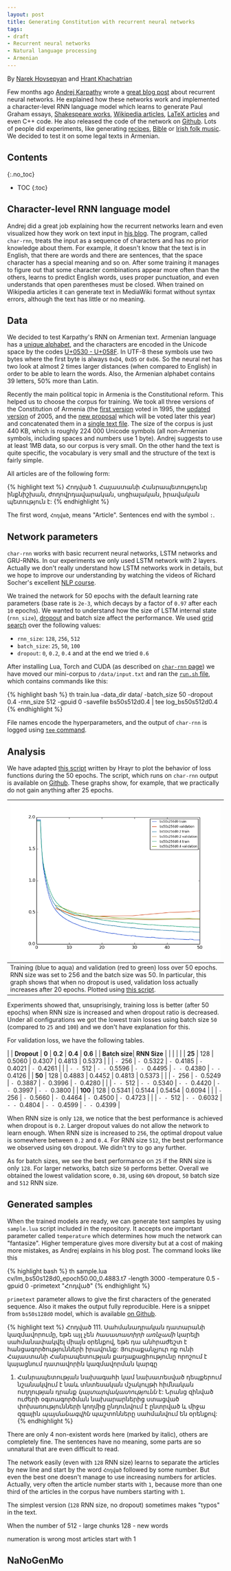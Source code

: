 ```yaml
---
layout: post
title: Generating Constitution with recurrent neural networks
tags:
- draft
- Recurrent neural networks
- Natural language processing
- Armenian
---
```


By [Narek Hovsepyan](https://github.com/hnhnarek) and [Hrant Khachatrian](https://github.com/Hrant-Khachatrian)

Few months ago [Andrej Karpathy](http://cs.stanford.edu/people/karpathy/) wrote a [great blog post](http://karpathy.github.io/2015/05/21/rnn-effectiveness/) about recurrent neural networks. He explained how these networks work and implemented a character-level RNN language model which learns to generate Paul Graham essays, [Shakespeare works](http://cs.stanford.edu/people/karpathy/char-rnn/shakespear.txt), [Wikipedia articles](http://cs.stanford.edu/people/karpathy/char-rnn/wiki.txt), [LaTeX articles](http://cs.stanford.edu/people/jcjohns/fake-math/4.pdf) and even C++ code. He also released the code of the network on [Github](https://github.com/karpathy/char-rnn). Lots of people did experiments, like generating [recipes](https://gist.github.com/nylki/1efbaa36635956d35bcc), [Bible](http://cpury.github.io/learning-holiness/) or [Irish folk music](https://soundcloud.com/seaandsailor/sets/char-rnn-composes-irish-folk-music). We decided to test it on some legal texts in Armenian.
  
<!--more-->

## Contents
{:.no_toc}
* TOC
{:toc}

## Character-level RNN language model

Andrej did a great job explaining how the recurrent networks learn and even visualized how they work on text input in [his blog](http://karpathy.github.io/2015/05/21/rnn-effectiveness/). The program, called `char-rnn`, treats the input as a sequence of characters and has no prior knowledge about them. For example, it doesn't know that the text is in English, that there are words and there are sentences, that the space character has a special meaning and so on. After some training it manages to figure out that some character combinations appear more often than the others, learns to predict English words, uses proper punctuation, and even understands that open parentheses must be closed. When trained on Wikipedia articles it can generate text in MediaWiki format without syntax errors, although the text has little or no meaning. 

## Data

We decided to test Karpathy's RNN on Armenian text. Armenian language has a [unique alphabet](https://en.wikipedia.org/wiki/Armenian_alphabet), and the characters are encoded in the Unicode space by the codes [U+0530 - U+058F](http://www.unicode.org/charts/PDF/U0530.pdf). In UTF-8 these symbols use two bytes where the first byte is always `0xD4`, `0xD5` or `0xD6`. So the neural net has two look at almost 2 times larger distances (when compared to English) in order to be able to learn the words. Also, the Armenian alphabet contains 39 letters, 50% more than Latin.

Recently the main political topic in Armenia is the Constitutional reform. This helped us to choose the corpus for training. We took all three versions of the Constitution of Armenia (the [first version](http://www.arlis.am/documentview.aspx?docID=1) voted in 1995, the [updated version](http://www.arlis.am/documentview.aspx?docID=75780) of 2005, and the [new proposal](http://moj.am/storage/uploads/Sahmanadrakan_1-15.docx) which will be voted later this year) and concatenated them in a [single text file](https://github.com/YerevaNN/char-rnn-constitution/blob/master/data/input.txt). The size of the corpus is just 440 KB, which is roughly 224 000 Unicode symbols (all non-Armenian symbols, including spaces and numbers use 1 byte). Andrej suggests to use at least 1MB data, so our corpus is very small. On the other hand the text is quite specific, the vocabulary is very small and the structure of the text is fairly simple.

All articles are of the following form:

{% highlight text %}
Հոդված 1. Հայաստանի Հանրապետությունը ինքնիշխան, ժողովրդավարական, սոցիալական, իրավական պետություն է:
{% endhighlight %}

The first word, `Հոդված`, means "Article". Sentences end with the symbol `:`. 

## Network parameters

`char-rnn` works with basic recurrent neural networks, LSTM networks and GRU-RNNs. In our experiments we only used LSTM network with 2 layers. Actually we don't really understand how LSTM networks work in details, but we hope to improve our understanding by watching the videos of Richard Socher's excellent [NLP course](http://cs224d.stanford.edu/index.html). 

We trained the network for 50 epochs with the default learning rate parameters (base rate is `2e-3`, which decays by a factor of `0.97` after each `10` epochs). We wanted to understand how the size of LSTM internal state (`rnn_size`), [dropout](https://www.youtube.com/watch?v=UcKPdAM8cnI) and batch size affect the performance. We used [grid search](https://en.wikipedia.org/wiki/Hyperparameter_optimization#Grid_search) over the following values:

* `rnn_size`: `128`, `256`, `512`
* `batch_size`: `25`, `50`, `100`
* `dropout`: `0`, `0.2`, `0.4` and at the end we tried `0.6`

After installing Lua, Torch and CUDA (as described on [`char-rnn` page](https://github.com/karpathy/char-rnn#requirements)) we have moved our mini-corpus to `/data/input.txt` and ran the [`run.sh` file](....), which contains commands like this:

{% highlight bash %}
th train.lua -data_dir data/ -batch_size 50 -dropout 0.4 -rnn_size 512 -gpuid 0 -savefile bs50s512d0.4 | tee log_bs50s512d0.4
{% endhighlight %}

File names encode the hyperparameters, and the output of `char-rnn` is logged using [`tee` command](https://en.wikipedia.org/wiki/Tee_(command)).

## Analysis

We have adapted [this script](https://github.com/YerevaNN/Caffe-python-tools/blob/master/plot_loss.py) written by Hrayr to plot the behavior of loss functions during the 50 epochs. The script, which runs on `char-rnn` output is available on [Github](https://github.com/YerevaNN/char-rnn-constitution/blob/master/plot_loss.py). These graphs show, for example, that we practically do not gain anything after 25 epochs.

|![Training and validation loss](/public/2015-11-11/plot_bs50s256all.png "Training and validation loss") |
| --- |
| Training (blue to aqua) and validation (red to green) loss over 50 epochs. RNN size was set to 256 and the batch size was 50. In particular, this graph shows that when no dropout is used, validation loss actually increases after 20 epochs. Plotted using [this script](https://github.com/YerevaNN/char-rnn-constitution/blob/master/plot_loss.py). | 

Experiments showed that, unsuprisingly, training loss is better (after 50 epochs) when RNN size is increased and when dropout ratio is decreased. Under all configurations we got the lowest train losses using batch size `50` (compared to `25` and `100`) and we don't have explanation for this.
   
For validation loss, we have the following tables.

|	 			| **Dropout**	| **0**	 | **0.2**	| **0.4**	| **0.6**	|
| **Batch size**| **RNN Size** 	| 	 	 | 			| 			| 			|
| **25** 		| 128 | 0.5060 | 0.4307 | 0.4813 | 0.5373 |
| 				| `- `256 | `- `0.5322 | `- `0.4185 | `- `0.4021 | `- `0.4261 |
| 				| `- - `512 | `- - `0.5596 | `- - `0.4495 | `- - `0.4380 | `- - `0.4126 |
| **50** 		| 128 | 0.4883 | 0.4452 | 0.4813 | 0.5373 |
| 				| `- `256 | `- `0.5249 | `- `0.3887 | `- `0.3996 | `- `0.4280 |
| 				| `- - `512 | `- - `0.5340 | `- - `0.4420 | `- - `0.3997 | `- - `0.3800 |
| **100**		| 128 | 0.5341 | 0.5144 | 0.5454 | 0.6094 |
| 				| `- `256 | `- `0.5660 | `- `0.4464 | `- `0.4500 | `- `0.4723 |
| 				| `- - `512 | `- - `0.6032 | `- - `0.4804 | `- - `0.4599 | `- - `0.4399 |

When RNN size is only `128`, we notice that the best performance is achieved when dropout is `0.2`. Larger dropout values do not allow the network to learn enough. When RNN size is increased to `256`, the optimal dropout value is somewhere between `0.2` and `0.4`. For RNN size `512`,  the best performance we observed using `60%` dropout. We didn't try to go any further. 

As for batch sizes, we see the best performance on `25` if the RNN size is only `128`. For larger networks, batch size `50` performs better. Overall we obtained the lowest validation score, `0.38`, using `60%` dropout, `50` batch size and `512` RNN size.

## Generated samples

When the trained models are ready, we can generate text samples by using `sample.lua` script included in the repository. It accepts one important parameter called `temperature` which determines how much the network can "fantasize". Higher temperature gives more diversity but at a cost of making more mistakes, as Andrej explains in his blog post. The command looks like this
 
{% highlight bash %}
th sample.lua cv/lm_bs50s128d0_epoch50.00_0.4883.t7 -length 3000 -temperature 0.5 -gpuid 0 -primetext "Հոդված"
{% endhighlight %}

`primetext` parameter allows to give the first characters of the generated sequence. Also it makes the output fully reproducible. Here is a snippet from `bs50s128d0` model, which is available [on Github](....).

{% highlight text %}
Հոդված 111. Սահմանադրական դատարանի կազմավորումը, եթե այլ չեն _հասատատիրի_ _առնչամի_ կարելի սահմանափակվել միայն օրենքով, եթե դա անհրաժեշտ է հանցագործությունների իրավունք:
Յուրաքանչյուր ոք ունի Հայաստանի Հանրապետության քաղաքացիությունը որոշում է կայացնում դատավորին կազմավորման կարգը 
1. Հանրապետության նախագահի կամ նախատեսված դեպքերում նշանակվում է նաև տնտեսական մշակույթի հիմնական ուղղության դրանք _կայտարվակատությունն_ է: Նրանց զինված ուժերի օգտագործման նախարարներից ստացված փոխառությունների կողմից ընդունվում է ընտրված և միջա
զգային _պայմանագվին_ պաշտոնները սահմանվում են օրենքով: 
{% endhighlight %}

There are only 4 non-existent words here (marked by italic), others are completely fine. The sentences have no meaning, some parts are so unnatural that are even difficult to read.

The network easily (even with `128` RNN size) learns to separate the articles by new line and start by the word `Հոդված` followed by some number. But even the best one doesn't manage to use increasing numbers for articles. Actually, very often the article number starts with `1`, because more than one third of the articles in the corpus have numbers starting with `1`.

The simplest version (`128` RNN size, no dropout) sometimes makes "typos" in the text.

When the number of 
512 - large chunks
128 - new words

numeration is wrong
most articles start with 1

## NaNoGenMo

